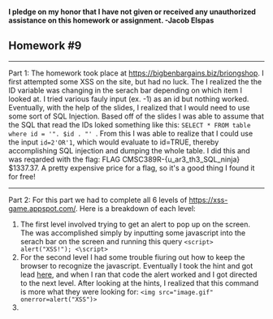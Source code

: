 <b>I pledge on my honor that I have not given or received any unauthorized assistance on this homework or assignment. -Jacob Elspas</b>

<h2>Homework #9</h2>
  
---
Part 1: 
The homework took place at https://bigbenbargains.biz/briongshop. I first attempted some XSS on the site, but had no luck. The I realized the the ID variable was changing in the serach bar depending on which item I looked at. I tried various fauly input (ex. -1) as an id but nothing worked. Eventually, with the help of the slides, I realized that I would need to use some sort of SQL Injection. Based off of the slides I was able to assume that the SQL that read the IDs loked something like this: `SELECT * FROM table where id = '". $id . "'
`. From this I was able to realize that I could use the input `id=2'OR'1`, which would evaluate to id=TRUE, thereby accomplishing SQL injection and dumping the whole table. I did this and was reqarded with the flag: FLAG CMSC389R-{u_ar3_th3_SQL_ninja} $1337.37. A pretty expensive price for a flag, so it's a good thing I found it for free!

---

Part 2:
For this part we had to complete all 6 levels of https://xss-game.appspot.com/. Here is a breakdown of each level:

1. The first level involved trying to get an alert to pop up on the screen. The was accomplished simply by inputting some javascript into the serach bar on the screen and running this query `<script> alert("XSS!"); <\script>`
2. For the second level I had some trouble fiuring out how to keep the browser to recognize the javascript. Eventually I took the hint and got lead [here](https://www.owasp.org/index.php/XSS_Filter_Evasion_Cheat_Sheet#IMG_onerror_and_javascript_alert_encode), and when I ran that code the alert worked and I got directed to the next level. After looking at the hints, I realized that this command is more what they were looking for: `<img src="image.gif" onerror=alert("XSS")>`
3.
